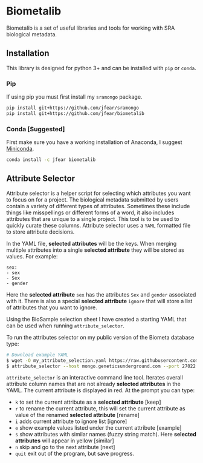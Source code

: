 # Biometalib

Biometalib is a set of useful libraries and tools for working with SRA biological metadata.

## Installation

This library is designed for python 3+ and can be installed with `pip` or `conda`.

### Pip

If using pip you must first install my `sramongo` package.

```bash
pip install git+https://github.com/jfear/sramongo
pip install git+https://github.com/jfear/biometalib
```

### Conda [Suggested]

First make sure you have a working installation of Anaconda, I suggest
[Miniconda](https://conda.io/miniconda.html).

```bash
conda install -c jfear biometalib
```

## Attribute Selector

Attribute selector is a helper script for selecting which attributes you want
to focus on for a project. The biological metadata submitted by users contain a
variety of different types of attributes. Sometimes these include things like
misspellings or different forms of a word, it also includes attributes that are
unique to a single project. This tool is to be used to quickly curate these
columns. Attribute selector uses a `YAML` formatted file to store attribute
decisions.

In the YAML file, **selected attributes** will be the keys. When merging
multiple attributes into a single **selected attribute** they will be stored as
values. For example:

```
sex:
- sex
- Sex
- gender
```

Here the **selected attribute** `sex` has the attributes `Sex` and `gender`
associated with it.  There is also a special **selected attribute** `ignore` that will store a list
of attributes that you want to ignore.

Using the BioSample selection sheet I have created a starting YAML that can be
used when running `attribute_selector`.

To run the attributes selector on my public version of the Biometa database type:

```bash
# Download example YAML
$ wget -O my_attribute_selection.yaml https://raw.githubusercontent.com/jfear/biometalib/add_user/data/biosample.yaml
$ attribute_selector --host mongo.geneticsunderground.com --port 27022 --db sra --username sra --password oliver --authenticationDatabase user-data --config my_attribute_selection.yaml
```

`attribute_selector` is an interactive command line tool. Iterates overall
attribute column names that are not already **selected attributes** in the
YAML. The current attribute is displayed in red. At the prompt you can type:

* `k` to set the current attribute as a **selected attribute** [keep]
* `r` to rename the current attribute, this will set the current attribute as
  value of the renamed **selected attribute** [rename]
* `i` adds current attribute to ignore list [ignore]
* `e` show example values listed under the current attribute [example]
* `s` show attributes with similar names (fuzzy string match). Here **selected attributes** will appear in yellow [similar]
* `n` skip and go to the next attribute [next]
* `quit` exit out of the program, but save progress.

